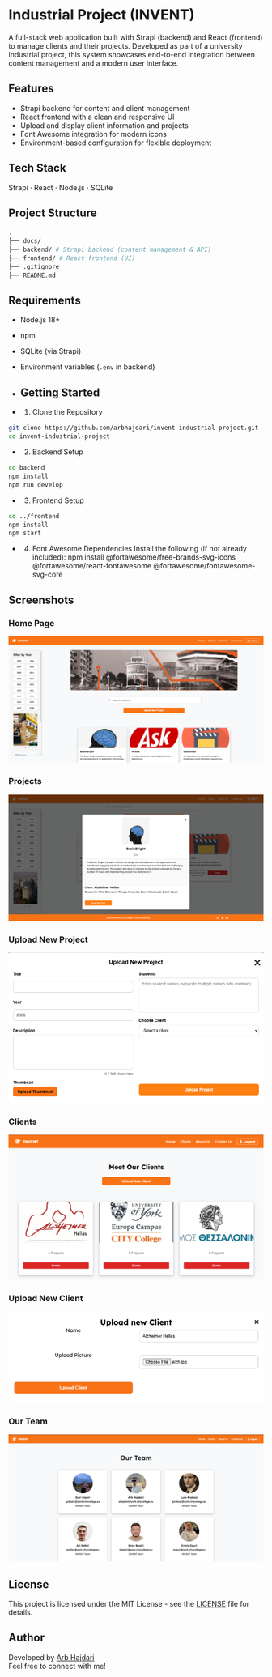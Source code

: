 # Industrial Project (INVENT)

A full-stack web application built with Strapi (backend) and React (frontend) to manage clients and their projects. Developed as part of a university industrial project, this system showcases end-to-end integration between content management and a modern user interface.

## Features
- Strapi backend for content and client management
- React frontend with a clean and responsive UI
- Upload and display client information and projects
- Font Awesome integration for modern icons
- Environment-based configuration for flexible deployment

## Tech Stack
Strapi · React · Node.js · SQLite 

## Project Structure
```bash 
.
├── docs/
├── backend/ # Strapi backend (content management & API)
├── frontend/ # React frontend (UI)
├── .gitignore
├── README.md
```

## Requirements
- Node.js 18+
- npm
- SQLite (via Strapi)
- Environment variables (`.env` in backend)

- ## Getting Started
- 1. Clone the Repository
```bash 
git clone https://github.com/arbhajdari/invent-industrial-project.git
cd invent-industrial-project
```
- 2. Backend Setup
```bash 
cd backend
npm install
npm run develop
```
- 3. Frontend Setup
```bash 
cd ../frontend
npm install
npm start
```
- 4. Font Awesome Dependencies
Install the following (if not already included):
npm install @fortawesome/free-brands-svg-icons @fortawesome/react-fontawesome @fortawesome/fontawesome-svg-core


## Screenshots

### Home Page
![Home](docs/screenshots/home.png)

### Projects
![Projects](docs/screenshots/projects.png)

### Upload New Project
![Upload Project](docs/screenshots/upload-project.png)

### Clients
![Clients](docs/screenshots/clients.png)

### Upload New Client
![Upload Client](docs/screenshots/upload-client.png)

### Our Team
![Team](docs/screenshots/team.png)


## License
This project is licensed under the MIT License - see the [LICENSE](LICENSE) file for details.

## Author
Developed by [Arb Hajdari](https://www.linkedin.com/in/arbhajdari)  
Feel free to connect with me!



